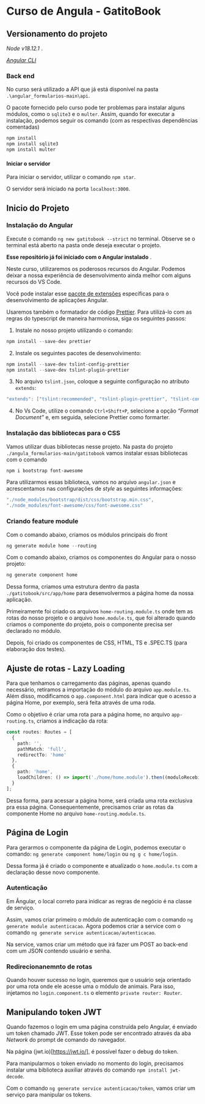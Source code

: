 # Curso de Angula - GatitoBook

## Versionamento do projeto

_Node v18.12.1_ .

_[Angular CLI](https://angular.io/cli)_

### Back end

No curso será utilizado a API que já está disponível na pasta `.\angular_formularios-main\api`.

O pacote fornecido pelo curso pode ter problemas para instalar alguns módulos, como o `sqlite3` e o `multer`. Assim, quando for executar a instalação, podemos seguir os comando (com as respectivas dependências comentadas)

```powershell
npm install
npm install sqlite3
npm install multer
```

#### Iniciar o servidor

Para iniciar o servidor, utilizar o comando `npm star`.

O servidor será iniciado na porta `localhost:3000`.

## Inicio do Projeto

### Instalação do Angular

Execute o comando `ng new gatitobook --strict` no terminal. Observe se o terminal está aberto na pasta onde deseja executar o projeto.

**Esse repositório já foi iniciado com o Angular instalado** .

Neste curso, utilizaremos os poderosos recursos do Angular. Podemos deixar a nossa experiência de desenvolvimento ainda melhor com alguns recursos do VS Code.

Você pode instalar esse [pacote de extensões](https://marketplace.visualstudio.com/items?itemName=johnpapa.angular-essentials&wt.mc_id=angularessentials-github-jopapa) específicas para o desenvolvimento de aplicações Angular.

Usaremos também o formatador de código [Prettier](https://prettier.io/). Para utilizá-lo com as regras do typescript de maneira harmoniosa, siga os seguintes passos:

1. Instale no nosso projeto utilizando o comando:

```powershell
npm install --save-dev prettier
```

2. Instale os seguintes pacotes de desenvolvimento:

```powershell
npm install --save-dev tslint-config-prettier
npm install --save-dev tslint-plugin-prettier
```

3. No arquivo `tslint.json`, coloque a seguinte configuração no atributo `extends`:

```powershell
"extends": ["tslint:recommended", "tslint-plugin-prettier", "tslint-config-prettier"]
```

4. No Vs Code, utilize o comando `Ctrl+Shift+P`, selecione a opção _“Format Document”_ e, em seguida, selecione Prettier como formarter.

### Instalação das bibliotecas para o CSS

Vamos utilizar duas bibliotecas nesse projeto. Na pasta do projeto `./angula_formularios-main/gatitobook` vamos instalar essas bibliotecas com o comando

```powershell
npm i bootstrap font-awesome
```

Para utilizarmos essas biblioteca, vamos no arquivo `angular.json` e acrescentamos nas configurações de _style_ as seguintes informações:

```powershell
"./node_modules/bootstrap/dist/css/bootstrap.min.css",
"./node_modules/font-awesome/css/font-awesome.css"
```

### Criando feature module

Com o comando abaixo, criamos os módulos principais do front

```powershell
ng generate module home --routing
```

Com o comando abaixo, criamos os componentes do Angular para o nosso projeto:

```powershell
ng generate component home
```

Dessa forma, criamos uma estrutura dentro da pasta `./gatitobook/src/app/home` para desenvolvermos a página home da nossa aplicação.

Primeiramente foi criado os arquivos `home-routing.module.ts` onde tem as rotas do nosso projeto e o arquivo `home.module.ts`, que foi alterado quando criamos o componente do projeto, pois o componente precisa ser declarado no módulo.

Depois, foi criado os componentes de CSS, HTML, TS e .SPEC.TS (para elaboração dos testes).

## Ajuste de rotas - Lazy Loading

Para que tenhamos o carregamento das páginas, apenas quando necessário, retiramos a importação do módulo do arquivo `app.module.ts`. Além disso, modificamos o `app.component.html` para indicar que o acesso a página Home, por exemplo, será feita através de uma roda.

Como o objetivo é criar uma rota para a página home, no arquivo `app-routing.ts`, criamos a indicação da rota:

```typescript
const routes: Routes = [
  {
    path: '',
    pathMatch: 'full',
    redirectTo: 'home'
  },
  {
    path: 'home',
    loadChildren: () => import('./home/home.module').then((moduloRecebido) => moduloRecebido.HomeModule)
  }
];
```

Dessa forma, para acessar a página home, será criada uma rota exclusiva pra essa página. Consequentemente, precisamos criar as rotas da componente Home no arquivo `home-routing.module.ts`.

## Página de Login

Para gerarmos o componente da página de Login, podemos executar o comando: `ng generate component home/login` ou `ng g c home/login`.

Dessa forma já é criado o componente e atualizado o `home.module.ts` com a declaração desse novo componente.

### Autenticação

Em Ângular, o local correto para inidicar as regras de negócio é na classe de serviço.

Assim, vamos criar primeiro o módulo de autenticação com o comando `ng generate module autenticacao`. Agora podemos criar a service com o comando `ng generate service autenticacao/autenticacao`.

Na service, vamos criar um método que irá fazer um POST ao back-end com um JSON contendo usuário e senha.

### Redirecionanemnto de rotas

Quando houver sucesso no login, queremos que o usuário seja orientado por uma rota onde ele acesse uma o módulo de animais.
Para isso, injetamos no `login.component.ts` o elemento `private router: Router`.

## Manipulando token JWT

Quando fazemos o login em uma página construída pelo Angular, é enviado um token chamado JWT. Esse token pode ser encontrado através da aba _Network_ do prompt de comando do navegador.

Na página (jwt.io)[https://jwt.io/], é possível fazer o debug do token.

Para manipularmos o token enviado no momento do login, precisamos instalar uma biblioteca auxiliar através do comando `npm install jwt-decode`.

Com o comando `ng generate service autenticacao/token`, vamos criar um serviço para manipular os tokens.
